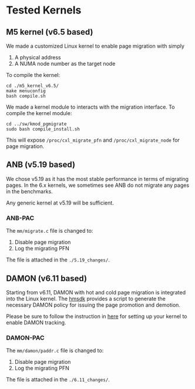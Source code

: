 
# Tested Kernels
## M5 kernel (v6.5 based)
We made a customized Linux kernel to enable page migration with simply
1. A physical address 
2. A NUMA node number as the target node

To compile the kernel:
```
cd ./m5_kernel_v6.5/ 
make menuconfig
bash compile.sh
```

We made a kernel module to interacts with the migration interface.
To compile the kernel module:

```
cd ../sw/kmod_pgmigrate
sudo bash compile_install.sh
```
This will expose `/proc/cxl_migrate_pfn` and `/proc/cxl_migrate_node` for page migration.


## ANB (v5.19 based)
We chose v5.19 as it has the most stable performance in terms of migrating pages. In the 6.x kernels, we sometimes see ANB do not migrate any pages in the benchmarks.  

Any generic kernel at v5.19 will be sufficient.

### ANB-PAC
The `mm/migrate.c` file is changed to:
1. Disable page migration
2. Log the migrating PFN

The file is attached in the `./5.19_changes/`.

## DAMON (v6.11 based)
Starting from v6.11, DAMON with hot and cold page migration is integrated into the Linux kernel. The [hmsdk](https://github.com/skhynix/hmsdk/blob/main/tools/gen_migpol.py) provides a script to generate the necessary DAMON policy for issuing the page promotion and demotion. 

Please be sure to follow the instruction in [here](https://damonitor.github.io/posts/damon/) for setting up your kernel to enable DAMON tracking.

### DAMON-PAC
The `mm/damon/paddr.c` file is changed to:
1. Disable page migration
2. Log the migrating PFN

The file is attached in the `./6.11_changes/`.
